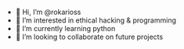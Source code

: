 - 👋 Hi, I’m @rokarioss
- 👀 I’m interested in ethical hacking & programming 
- 🌱 I’m currently learning python
- 💞️ I’m looking to collaborate on future projects


